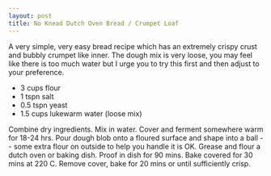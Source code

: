 ```yaml
---
layout: post
title: No Knead Dutch Oven Bread / Crumpet Loaf
---
```


A very simple, very easy bread recipe which has an extremely crispy crust and bubbly crumpet like inner. The dough mix is very loose, you may feel like there is too much water but I urge you to try this first and then adjust to your preference.

* 3 cups flour
* 1 tspn salt
* 0.5 tspn yeast
* 1.5 cups lukewarm water (loose mix)

Combine dry ingredients. Mix in water. Cover and ferment somewhere warm for 18-24 hrs. Pour dough blob onto a floured surface and shape into a ball -- some extra flour on outside to help you handle it is OK. Grease and flour a dutch oven or baking dish. Proof in dish for 90 mins. Bake covered for 30 mins at 220 C. Remove cover, bake for 20 mins or until sufficiently crisp.
